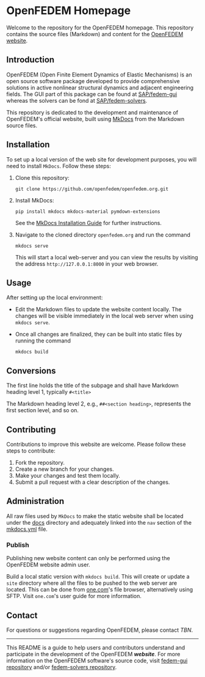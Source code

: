 OpenFEDEM Homepage
==================

Welcome to the repository for the OpenFEDEM homepage.
This repository contains the source files (Markdown) and content for the [OpenFEDEM website](https://www.openfedem.org).

## Introduction

OpenFEDEM (Open Finite Element Dynamics of Elastic Mechanisms) is an open source software package
developed to provide comprehensive solutions in active nonlinear structural dynamics and adjacent engineering fields.
The GUI part of this package can be found at [SAP/fedem-gui](https://github.com/SAP/fedem-gui)
whereas the solvers can be fond at [SAP/fedem-solvers](https://github.com/SAP/fedem-solvers).

This repository is dedicated to the development and maintenance of OpenFEDEM's official website,
built using [MkDocs](https://www.mkdocs.org/) from the Markdown source files.

## Installation

To set up a local version of the web site for development purposes, you will need to install `MkDocs`.
Follow these steps:

1. Clone this repository:

       git clone https://github.com/openfedem/openfedem.org.git

2. Install MkDocs:

       pip install mkdocs mkdocs-material pymdown-extensions

   See the [MkDocs Installation Guide](https://www.mkdocs.org/#installation) for further instructions.

3. Navigate to the cloned directory `openfedem.org` and run the command

       mkdocs serve

   This will start a local web-server and you can view the results by visiting the address
   `http://127.0.0.1:8000` in your web browser.

## Usage

After setting up the local environment:

- Edit the Markdown files to update the website content locally.
  The changes will be visible immediately in the local web server when using `mkdocs serve`.

- Once all changes are finalized, they can be built into static files by running the command

      mkdocs build

## Conversions

The first line holds the title of the subpage and shall have Markdown heading level 1, typically `#<title>`

The Markdown heading level 2, e.g., `##<section heading>`, represents the first section level, and so on.

## Contributing

Contributions to improve this website are welcome. Please follow these steps to contribute:

1. Fork the repository.
2. Create a new branch for your changes.
3. Make your changes and test them locally.
4. Submit a pull request with a clear description of the changes.


## Administration

All raw files used by `MkDocs` to make the static website shall be located under the [docs](docs) directory
and adequately linked into the `nav` section of the [mkdocs.yml](mkdocs.yml) file.

### Publish

Publishing new website content can only be performed using the OpenFEDEM website admin user.

Build a local static version with `mkdocs build`. This will create or update a `site` directory where all the files
to be pushed to the web server are located. This can be done from [one.com](https://www.one.com)'s file browser, alternatively using SFTP.
Visit `one.com`'s user guide for more information.

## Contact

For questions or suggestions regarding OpenFEDEM, please contact _TBN_.

---

This README is a guide to help users and contributors understand and participate in the development of the OpenFEDEM **_website_**. For more information on the OpenFEDEM software's source code, visit [fedem-gui repository](https://github.com/SAP/fedem-gui) and/or [fedem-solvers repository](https://github.com/SAP/fedem-solvers).


